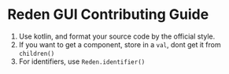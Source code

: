 # Reden GUI Contributing Guide

1. Use kotlin, and format your source code by the official style.
2. If you want to get a component, store in a `val`, dont get it from `children()`
3. For identifiers, use `Reden.identifier()`

